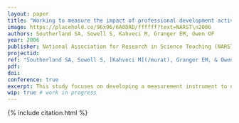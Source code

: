 ```yaml
---
layout: paper
title: "Working to measure the impact of professional development activities: Developing an instrument to quantify pedagogical discontentment"
image: https://placehold.co/96x96/6A0DAD/ffffff?text=NARST\n2006
authors: Southerland SA, Sowell S, Kahveci M, Granger EM, Owen OF
year: 2006
publisher: National Association for Research in Science Teaching (NARST)
projectid:
ref: "Southerland SA, Sowell S, [Kahveci M](/murat), Granger EM, & Owen OF. (2006). _Working to measure the impact of professional development activities: Developing an instrument to quantify pedagogical discontentment_. Paper presented at the National Association for Research in Science Teaching (NARST). San Francisco, USA. April 4 - 7, 2006."
pdf:
doi:
conference: true
excerpt: This study focuses on developing a measurement instrument to quantify pedagogical discontentment among educators.
wip: true # work in progress 
---
```


{% include citation.html %}